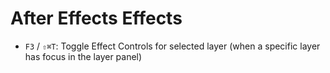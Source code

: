 # After Effects Effects

- `F3` / `⇧⌘T`: Toggle Effect Controls for selected layer (when a specific layer has focus in the layer panel)
